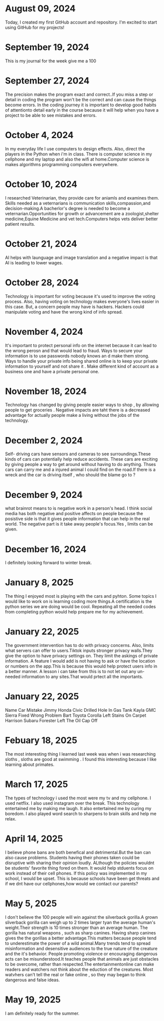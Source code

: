 # August 09, 2024

Today, I created my first GitHub account and repository. I'm excited to start using GitHub for my projects!

# September 19, 2024
This is my journal for the week give me a 100

# September 27, 2024

The precision makes the program exact and correct..If you miss a step or detail in coding the program won't be the correct and can cause the things become errors. In the coding journey it is important to develop good habits of attentionto detail early in the course because it will help when you have a project to be able to see mistakes and errors.

# October 4, 2024
In my everyday life I use computers to design effects. Also, direct the players in the Python when i'm in class. There is computer science in my cellphone and my laptop and also the wifi at home.Computer science is makes algorithms programming computers everywhere.

# October 10, 2024
I researched Veterinarian, they provide care for aniamls and examines them. Skills needed as a veternarians is communication skills,compassion,and decision-making.A bacherlor's degree is needed to become a  veternarian.Opportunities for growth or advancement are a zoologist,shelter medicine,Equine Medicine and vet tech.Computers helps vets deliver better patient results.

# October 21, 2024
AI helps with launguage and image translation and a negative impact is that  AI is leading to lower wages.

# October 28, 2024
Technology is important for voting  because it's used to improve the voting process. Also, having voting on technology makes everyone's lives easier in this case. But, a concern people may have is hackers. Hackers could manipulate voting and have the wrong kind of info spread.

# November 4, 2024
It's important to protect personal info on the internet because it can lead to the wrong perosn and that would lead to fraud. Ways to secure your information is to use passwords nobody knows an d make them strong. Ways to handle your private info being shared online is to  keep your private information to yourself  and not share it . Make different kind of account as a business one  and have a private personal one.
# November 18, 2024
Technology has changed  by giving people easier ways to shop , by allowing people to get groceries . Negative impacts are taht there is a decreased advantage for actually people make a living without the jobs of the technology.
# December 2, 2024
Self- driving cars have sensors  and cameras to see surroundings.These kinds of cars can potentially help reduce accidents. These cars are exciting by giving people a way to get around without having to do anything. Thses cars can carry me and a injured animal I could find on the road.If there is a wreck and the car is driving itself , who should the blame go to ?
# December 9, 2024
what brainrot means to is negative work in a person's head. I think social media has both negative and positive affects on people because the posistive side is that it gives people information that can help in the real world. The negative part is it take away people's focus.Yes , limits can be given.
# December 16, 2024
I definitely looking forward to winter break.
# January 8, 2025
 The thing I enjoyed most is playing with the cars and pyhton.
Some topics I would like to work on is learning coding more things.A certification is the python series we are doing would be cool. Repeating all the needed codes from completing python would help prepare me for my achievement.

# January 22, 2025
 The government intervention has to do with privacy concerns. Also, limits what servers can offer to users.Tiktok inputs stronger privacy walls.They give the option to have privacy settings on. They limit the askings of private information.
 A feature I would add is not having to ask or have the location or numbers on the app.This is because this would help protect users info in a better manner. A lesson i can take from this is to not let out any un-needed information to any sites.That would prtect all the importants.

# January 22, 2025
Name	Car	Mistake
Jimmy	Honda Civic	Drilled Hole In Gas Tank
Kayla	GMC Sierra	Fixed Wrong Problem
Bart	Toyota Corolla	Left Stains On Carpet
Harrison	Subaru Forester	Left The Oil Cap Off

# Febuary 18, 2025
The most interesting thing I learned last week was when i was researching  sloths , sloths are good at swimming . I found this interesting because I like learning about primates.

# March 17, 2025
The types of technology i used the most were my tv and my cellphone. I used netflix. I also used instagram over the break. 
This technology entertained me by making me laugh. It also entertained me by curing my boredom. I also played word search to sharpens to brain skills and help me relax.

# April 14, 2025
I believe phone bans are both benefical and detrimental.But the ban can also cause problems. Students having their phones taken could be disruptive with sharing their opinion loudly. ALthough the policies wouldnt be students' favorite thing fored on them. It would help stduents focus on work instead of their cell phones. If this policy was implemented in my school, I would be upset. This is because schools have been get threats and if we dnt have our cellphones,how would we contact our parents?

# May 5, 2025
I don't believe the 100 people will win against the silverback gorilla.A grown sliverback gorilla can weigh up to 2 times larger tyan the average human's weight.Their strength is 10 times stronger than an average human. The gorilla has natural weapons , such as sharp canines. Having sharp canines gives the the gorillas a better advantage.This matters because people tend to underestimate the power of a wild animal.Many trends tend to spread misinformation and desensitive audiences to the true nature of the creature and the it's behavior.
People promoting violence or encouraging dangerous acts can be misunderstood.It teaches people that animals are just obstacles to be overcome, rather than respected.The entertainmentonline can make readers and watchers not think about the eduction of the creatures. Most watvhers can't tell the real or fake online , so they may began to think  dangerous and false ideas.

# May 19, 2025
I am definitely ready for the summer.








